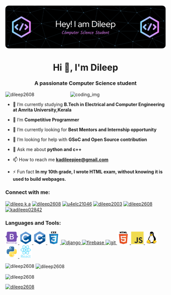 ![MasterHead](./banner_pic/github-header-image.png)
<h1 align="center">Hi 👋, I'm Dileep</h1>
<h3 align="center">A passionate Computer Science student</h3>

<img align="right" alt="coding_img" width="300" src="https://camo.githubusercontent.com/40165a147c3dcea0fa1db780bb533fc5f98546ccfb9d5d05ddb2f429277f5348/68747470733a2f2f616e616c7974696373696e6469616d61672e636f6d2f77702d636f6e74656e742f75706c6f6164732f323031382f31322f646576656c6f7065722d6472696262626c652e676966">

<p align="left"> <img src="https://komarev.com/ghpvc/?username=dileep2608&label=Profile%20views&color=0e75b6&style=flat" alt="dileep2608" /> </p>



- 🔭 I’m currently studying **B.Tech in Electrical and Computer Engineering at Amrita University,Kerala**

- 👯 I’m **Competitive Programmer**

- 🌱 I’m currently looking for **Best Mentors and Internship opportunity**

- 🤝 I’m looking for help with **GSoC and Open Source contribution**

- 💬 Ask me about **python and c++**

- 📫 How to reach me **kadileepjee@gmail.com**

- ⚡ Fun fact **In my 10th grade, I wrote HTML exam, without knowing it is used to build webpages.**

<h3 align="left">Connect with me:</h3>
<p align="left">
<a href="https://linkedin.com/in/dileep k a" target="blank"><img align="center" src="https://raw.githubusercontent.com/rahuldkjain/github-profile-readme-generator/master/src/images/icons/Social/linked-in-alt.svg" alt="dileep k a" height="30" width="40" /></a>
<a href="https://www.codechef.com/users/dileep2608" target="blank"><img align="center" src="https://cdn.jsdelivr.net/npm/simple-icons@3.1.0/icons/codechef.svg" alt="dileep2608" height="30" width="40" /></a>
<a href="https://www.hackerrank.com/u4elc21046" target="blank"><img align="center" src="https://raw.githubusercontent.com/rahuldkjain/github-profile-readme-generator/master/src/images/icons/Social/hackerrank.svg" alt="u4elc21046" height="30" width="40" /></a>
<a href="https://codeforces.com/profile/dileep2003" target="blank"><img align="center" src="https://raw.githubusercontent.com/rahuldkjain/github-profile-readme-generator/master/src/images/icons/Social/codeforces.svg" alt="dileep2003" height="30" width="40" /></a>
<a href="https://www.leetcode.com/dileep2608" target="blank"><img align="center" src="https://raw.githubusercontent.com/rahuldkjain/github-profile-readme-generator/master/src/images/icons/Social/leet-code.svg" alt="dileep2608" height="30" width="40" /></a>
<a href="https://auth.geeksforgeeks.org/user/kadileep02842" target="blank"><img align="center" src="https://raw.githubusercontent.com/rahuldkjain/github-profile-readme-generator/master/src/images/icons/Social/geeks-for-geeks.svg" alt="kadileep02842" height="30" width="40" /></a>
</p>

<h3 align="left">Languages and Tools:</h3>
<p align="left"> <a href="https://getbootstrap.com" target="_blank" rel="noreferrer"> <img src="https://raw.githubusercontent.com/devicons/devicon/master/icons/bootstrap/bootstrap-plain-wordmark.svg" alt="bootstrap" width="40" height="40"/> </a> <a href="https://www.cprogramming.com/" target="_blank" rel="noreferrer"> <img src="https://raw.githubusercontent.com/devicons/devicon/master/icons/c/c-original.svg" alt="c" width="40" height="40"/> </a> <a href="https://www.w3schools.com/cpp/" target="_blank" rel="noreferrer"> <img src="https://raw.githubusercontent.com/devicons/devicon/master/icons/cplusplus/cplusplus-original.svg" alt="cplusplus" width="40" height="40"/> </a> <a href="https://www.w3schools.com/css/" target="_blank" rel="noreferrer"> <img src="https://raw.githubusercontent.com/devicons/devicon/master/icons/css3/css3-original-wordmark.svg" alt="css3" width="40" height="40"/> </a> <a href="https://www.djangoproject.com/" target="_blank" rel="noreferrer"> <img src="https://cdn.worldvectorlogo.com/logos/django.svg" alt="django" width="40" height="40"/> </a> <a href="https://firebase.google.com/" target="_blank" rel="noreferrer"> <img src="https://www.vectorlogo.zone/logos/firebase/firebase-icon.svg" alt="firebase" width="40" height="40"/> </a> <a href="https://git-scm.com/" target="_blank" rel="noreferrer"> <img src="https://www.vectorlogo.zone/logos/git-scm/git-scm-icon.svg" alt="git" width="40" height="40"/> </a> <a href="https://www.w3.org/html/" target="_blank" rel="noreferrer"> <img src="https://raw.githubusercontent.com/devicons/devicon/master/icons/html5/html5-original-wordmark.svg" alt="html5" width="40" height="40"/> </a> <a href="https://developer.mozilla.org/en-US/docs/Web/JavaScript" target="_blank" rel="noreferrer"> <img src="https://raw.githubusercontent.com/devicons/devicon/master/icons/javascript/javascript-original.svg" alt="javascript" width="40" height="40"/> </a> <a href="https://www.linux.org/" target="_blank" rel="noreferrer"> <img src="https://raw.githubusercontent.com/devicons/devicon/master/icons/linux/linux-original.svg" alt="linux" width="40" height="40"/> </a> <a href="https://www.python.org" target="_blank" rel="noreferrer"> <img src="https://raw.githubusercontent.com/devicons/devicon/master/icons/python/python-original.svg" alt="python" width="40" height="40"/> </a> <a href="https://reactjs.org/" target="_blank" rel="noreferrer"> <img src="https://raw.githubusercontent.com/devicons/devicon/master/icons/react/react-original-wordmark.svg" alt="react" width="40" height="40"/> </a> </p>



<p><img align="left" src="https://github-readme-stats.vercel.app/api/top-langs?username=dileep2608&show_icons=true&locale=en&layout=compact" alt="dileep2608" /></p>

<p>&nbsp;<img align="center" src="https://github-readme-stats.vercel.app/api?username=dileep2608&show_icons=true&locale=en" alt="dileep2608" /></p>

<p><img align="center" src="https://github-readme-streak-stats.herokuapp.com/?user=dileep2608&" alt="dileep2608" /></p>

<p align="left"> <a href="https://github.com/ryo-ma/github-profile-trophy"><img src="https://github-profile-trophy.vercel.app/?username=dileep2608" alt="dileep2608" /></a> </p>
